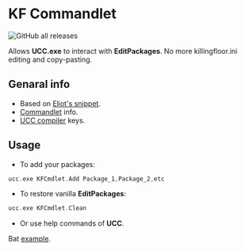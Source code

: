 # KF Commandlet

![GitHub all releases](https://img.shields.io/github/downloads/InsultingPros/KFCmdlet/total)

Allows **UCC.exe** to interact with **EditPackages**. No more killingfloor.ini editing and copy-pasting.

## Genaral info

* Based on [Eliot's snippet](https://wiki.beyondunreal.com/User:Eliot/EditPackagesCommandlet).
* [Commandlet](https://wiki.beyondunreal.com/Legacy:Commandlet) info.
* [UCC compiler](https://wiki.beyondunreal.com/Legacy:Compiling_With_UCC) keys.

## Usage

* To add your packages:

```cpp
ucc.exe KFCmdlet.Add Package_1,Package_2,etc
```

* To restore vanilla **EditPackages**:

```cpp
ucc.exe KFCmdlet.Clean
```

* Or use help commands of **UCC**.

Bat [example](Batch/compile.bat).
